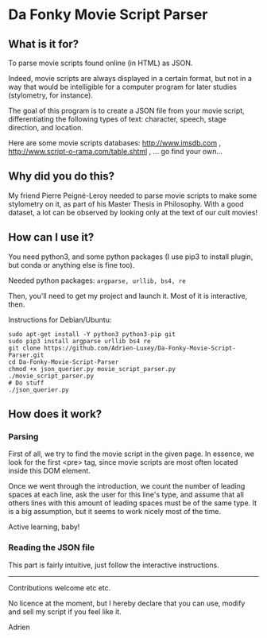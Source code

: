 # Da Fonky Movie Script Parser

## What is it for?

To parse movie scripts found online (in HTML) as JSON.

Indeed, movie scripts are always displayed in a certain format, but not in a way that would be intelligible for a computer program for later studies (stylometry, for instance).

The goal of this program is to create a JSON file from your movie script, differentiating the following types of text: character, speech, stage direction, and location.

Here are some movie scripts databases: http://www.imsdb.com , http://www.script-o-rama.com/table.shtml , ... go find your own... 

## Why did you do this?

My friend Pierre Peigné-Leroy needed to parse movie scripts to make some stylometry on it, as part of his Master Thesis in Philosophy. With a good dataset, a lot can be observed by looking only at the text of our cult movies!

## How can I use it?

You need python3, and some python packages (I use pip3 to install plugin, but conda or anything else is fine too).

Needed python packages: `argparse, urllib, bs4, re`

Then, you'll need to get my project and launch it. Most of it is interactive, then.

Instructions for Debian/Ubuntu:
```
sudo apt-get install -Y python3 python3-pip git
sudo pip3 install argparse urllib bs4 re
git clone https://github.com/Adrien-Luxey/Da-Fonky-Movie-Script-Parser.git
cd Da-Fonky-Movie-Script-Parser
chmod +x json_querier.py movie_script_parser.py
./movie_script_parser.py
# Do stuff
./json_querier.py
```

## How does it work?

### Parsing 
First of all, we try to find the movie script in the given page. In essence, we look for the first \<pre\> tag, since movie scripts are most often located inside this DOM element.

Once we went through the introduction, we count the number of leading spaces at each line, ask the user for this line's type, and assume that all others lines with this amount of leading spaces must be of the same type. It is a big assumption, but it seems to work nicely most of the time.

Active learning, baby!

### Reading the JSON file

This part is fairly intuitive, just follow the interactive instructions.

-----------------

Contributions welcome etc etc.

No licence at the moment, but I hereby declare that you can use, modify and sell my script if you feel like it.

Adrien

